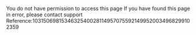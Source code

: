 You do not have permission to access this page If you have found this page in error, please contact support Reference:10315069815346325400281149570755921499520034968299102359